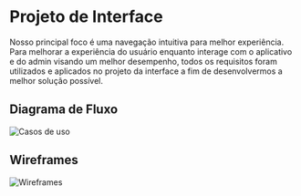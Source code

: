 
# Projeto de Interface

Nosso principal foco é uma navegação intuitiva para melhor experiência. 
Para melhorar a experiência do usuário enquanto interage com o aplicativo e do admin visando um melhor desempenho, todos os requisitos foram utilizados e aplicados no projeto da interface a fim de desenvolvermos a melhor solução possível.

## Diagrama de Fluxo

![Casos de uso](https://github.com/ICEI-PUC-Minas-PMV-ADS/pmv-ads-2023-2-e3-proj-mov-t5-pmv-ads-2023-2-e3-proj-mov-t5-gp3-ong/assets/106809153/1b13a357-9115-459f-8cd6-e66497274a0e)


## Wireframes

![Wireframes](https://github.com/ICEI-PUC-Minas-PMV-ADS/pmv-ads-2023-2-e3-proj-mov-t5-pmv-ads-2023-2-e3-proj-mov-t5-gp3-ong/assets/106809153/c837ab8e-b3c0-4a69-99b8-d83ea741d67d)
